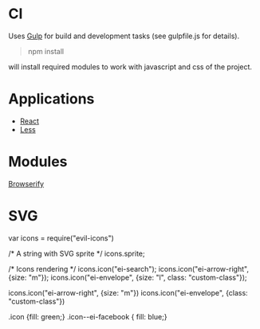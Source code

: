 # CI
Uses [Gulp](http://gulpjs.com/) for build and development tasks (see gulpfile.js for details).

  > npm install

will install required modules to work with javascript and css of the project.

# Applications

 * [React](http://facebook.github.io/react/)
 * [Less](http://lesscss.org/)

# Modules

[Browserify](http://browserify.org/)

# SVG

<link rel="stylesheet" type="text/css" href="./node_modules/evil-icons/app/assets/stylesheets/evil-icons.css">

var icons = require("evil-icons")

/* A string with SVG sprite */
icons.sprite;

/* Icons rendering */
icons.icon("ei-search");
icons.icon("ei-arrow-right", {size: "m"});
icons.icon("ei-envelope", {size: "l", class: "custom-class"});

icons.icon("ei-arrow-right", {size: "m"})
icons.icon("ei-envelope", {class: "custom-class"})

.icon {fill: green;}
.icon--ei-facebook {  fill: blue;}